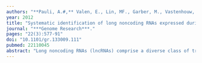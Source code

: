 ```yaml
---
authors: "**Pauli, A.#,** Valen, E., Lin, MF., Garber, M., Vastenhouw, NL., Levin, JZ., Fan, L., Sandelin, A., Rinn, JL., Regev, A., Schier, AF#."
year: 2012
title: "Systematic identification of long noncoding RNAs expressed during zebrafish embryogenesis"
journal: "***Genome Research***."
pages: "22(3):577-91"
doi: "10.1101/gr.133009.111"
pubmed: 22110045
abstract: "Long noncoding RNAs (lncRNAs) comprise a diverse class of transcripts that structurally resemble mRNAs but do not encode proteins. Recent genome-wide studies in humans and the mouse have annotated lncRNAs expressed in cell lines and adult tissues, but a systematic analysis of lncRNAs expressed during vertebrate embryogenesis has been elusive. To identify lncRNAs with potential functions in vertebrate embryogenesis, we performed a time-series of RNA-seq experiments at eight stages during early zebrafish development. We reconstructed 56,535 high-confidence transcripts in 28,912 loci, recovering the vast majority of expressed RefSeq transcripts while identifying thousands of novel isoforms and expressed loci. We defined a stringent set of 1133 noncoding multi-exonic transcripts expressed during embryogenesis. These include long intergenic ncRNAs (lincRNAs), intronic overlapping lncRNAs, exonic antisense overlapping lncRNAs, and precursors for small RNAs (sRNAs). Zebrafish lncRNAs share many of the characteristics of their mammalian counterparts: relatively short length, low exon number, low expression, and conservation levels comparable to that of introns. Subsets of lncRNAs carry chromatin signatures characteristic of genes with developmental functions. The temporal expression profile of lncRNAs revealed two novel properties: lncRNAs are expressed in narrower time windows than are protein-coding genes and are specifically enriched in early-stage embryos. In addition, several lncRNAs show tissue-specific expression and distinct subcellular localization patterns. Integrative computational analyses associated individual lncRNAs with specific pathways and functions, ranging from cell cycle regulation to morphogenesis. Our study provides the first systematic identification of lncRNAs in a vertebrate embryo and forms the foundation for future genetic, genomic, and evolutionary studies."
---
```

